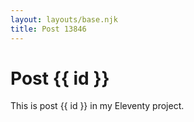 ```yaml
---
layout: layouts/base.njk
title: Post 13846
---
```


# Post {{ id }}

This is post {{ id }} in my Eleventy project.
